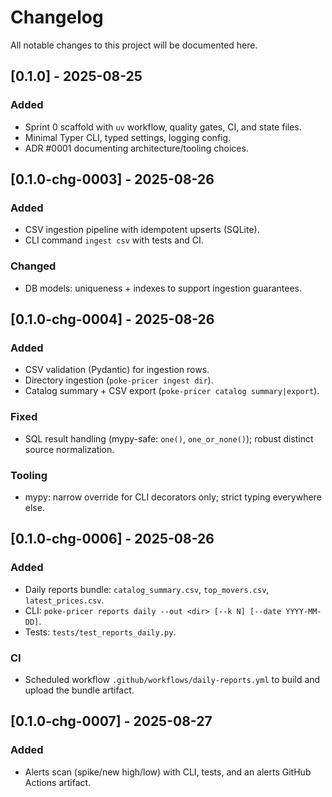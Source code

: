 # Changelog

All notable changes to this project will be documented here.

## [0.1.0] - 2025-08-25
### Added
- Sprint 0 scaffold with `uv` workflow, quality gates, CI, and state files.
- Minimal Typer CLI, typed settings, logging config.
- ADR #0001 documenting architecture/tooling choices.

## [0.1.0-chg-0003] - 2025-08-26
### Added
- CSV ingestion pipeline with idempotent upserts (SQLite).
- CLI command `ingest csv` with tests and CI.
### Changed
- DB models: uniqueness + indexes to support ingestion guarantees.

## [0.1.0-chg-0004] - 2025-08-26
### Added
- CSV validation (Pydantic) for ingestion rows.
- Directory ingestion (`poke-pricer ingest dir`).
- Catalog summary + CSV export (`poke-pricer catalog summary|export`).

### Fixed
- SQL result handling (mypy-safe: `one()`, `one_or_none()`); robust distinct source normalization.

### Tooling
- mypy: narrow override for CLI decorators only; strict typing everywhere else.

## [0.1.0-chg-0006] - 2025-08-26
### Added
- Daily reports bundle: `catalog_summary.csv`, `top_movers.csv`, `latest_prices.csv`.
- CLI: `poke-pricer reports daily --out <dir> [--k N] [--date YYYY-MM-DD]`.
- Tests: `tests/test_reports_daily.py`.

### CI
- Scheduled workflow `.github/workflows/daily-reports.yml` to build and upload the bundle artifact.

## [0.1.0-chg-0007] - 2025-08-27
### Added
- Alerts scan (spike/new high/low) with CLI, tests, and an alerts GitHub Actions artifact.
